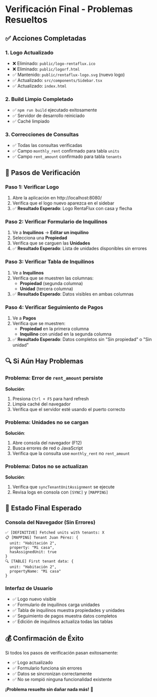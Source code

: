 # Verificación Final - Problemas Resueltos

## ✅ **Acciones Completadas**

### 1. **Logo Actualizado**
- ❌ Eliminado: `public/logo-rentaflux.ico`
- ❌ Eliminado: `public/logorf.html`
- ✅ Mantenido: `public/rentaflux-logo.svg` (nuevo logo)
- ✅ Actualizado: `src/components/Sidebar.tsx`
- ✅ Actualizado: `index.html`

### 2. **Build Limpio Completado**
- ✅ `npm run build` ejecutado exitosamente
- ✅ Servidor de desarrollo reiniciado
- ✅ Caché limpiado

### 3. **Correcciones de Consultas**
- ✅ Todas las consultas verificadas
- ✅ Campo `monthly_rent` confirmado para tabla `units`
- ✅ Campo `rent_amount` confirmado para tabla `tenants`

## 🧪 **Pasos de Verificación**

### **Paso 1: Verificar Logo**
1. Abre la aplicación en http://localhost:8080/
2. Verifica que el logo nuevo aparezca en el sidebar
3. ✅ **Resultado Esperado**: Logo RentaFlux con casa y flecha

### **Paso 2: Verificar Formulario de Inquilinos**
1. Ve a **Inquilinos** → **Editar un inquilino**
2. Selecciona una **Propiedad**
3. Verifica que se carguen las **Unidades**
4. ✅ **Resultado Esperado**: Lista de unidades disponibles sin errores

### **Paso 3: Verificar Tabla de Inquilinos**
1. Ve a **Inquilinos**
2. Verifica que se muestren las columnas:
   - **Propiedad** (segunda columna)
   - **Unidad** (tercera columna)
3. ✅ **Resultado Esperado**: Datos visibles en ambas columnas

### **Paso 4: Verificar Seguimiento de Pagos**
1. Ve a **Pagos**
2. Verifica que se muestren:
   - **Propiedad** en la primera columna
   - **Inquilino** con unidad en la segunda columna
3. ✅ **Resultado Esperado**: Datos completos sin "Sin propiedad" o "Sin unidad"

## 🔍 **Si Aún Hay Problemas**

### **Problema: Error de `rent_amount` persiste**
**Solución**: 
1. Presiona `Ctrl + F5` para hard refresh
2. Limpia caché del navegador
3. Verifica que el servidor esté usando el puerto correcto

### **Problema: Unidades no se cargan**
**Solución**:
1. Abre consola del navegador (F12)
2. Busca errores de red o JavaScript
3. Verifica que la consulta use `monthly_rent` no `rent_amount`

### **Problema: Datos no se actualizan**
**Solución**:
1. Verifica que `syncTenantUnitAssignment` se ejecute
2. Revisa logs en consola con `[SYNC]` y `[MAPPING]`

## 🎯 **Estado Final Esperado**

### **Consola del Navegador (Sin Errores)**
```
✅ [DEFINITIVE] Fetched units with tenants: X
📋 [MAPPING] Tenant Juan Pérez: {
  unit: "Habitación 2",
  property: "Mi casa",
  hasAssignedUnit: true
}
🔍 [TABLE] First tenant data: {
  unit: "Habitación 2",
  propertyName: "Mi casa"
}
```

### **Interfaz de Usuario**
- ✅ Logo nuevo visible
- ✅ Formulario de inquilinos carga unidades
- ✅ Tabla de inquilinos muestra propiedades y unidades
- ✅ Seguimiento de pagos muestra datos completos
- ✅ Edición de inquilinos actualiza todas las tablas

## 💰 **Confirmación de Éxito**

Si todos los pasos de verificación pasan exitosamente:
- ✅ Logo actualizado
- ✅ Formulario funciona sin errores
- ✅ Datos se sincronizan correctamente
- ✅ No se rompió ninguna funcionalidad existente

**¡Problema resuelto sin dañar nada más!** 🎉